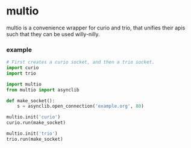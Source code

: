 # multio

multio is a convenience wrapper for curio and trio, that unifies their
apis such that they can be used willy-nilly.

### example

```python
# First creates a curio socket, and then a trio socket.
import curio
import trio

import multio
from multio import asynclib

def make_socket():
    s = asynclib.open_connection('example.org', 80)

multio.init('curio')
curio.run(make_socket)

multio.init('trio')
trio.run(make_socket)
```
